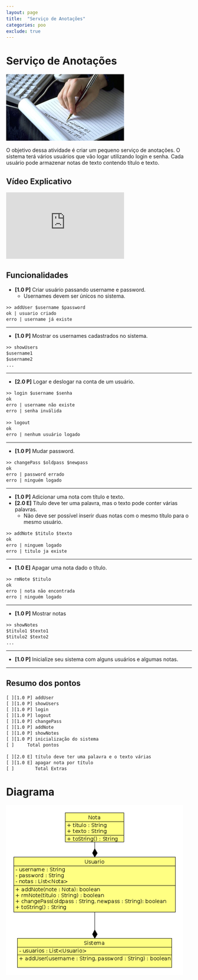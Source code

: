 ```yaml
---
layout: page
title:  "Serviço de Anotações"
categories: poo
exclude: true
---
```


# Serviço de Anotações

![](/pages/02_anotacoes/figura.png)

O objetivo dessa atividade é criar um pequeno serviço de anotações. O sistema
terá vários usuários que vão logar utilizando login e senha. Cada usuário pode
armazenar notas de texto contendo título e texto.

## Vídeo Explicativo

<iframe width="320" height="180" src="https://www.youtube.com/embed/ggOdp0Eh7fc" frameborder="0" allowfullscreen></iframe>

## Funcionalidades

- **[1.0 P]** Criar usuário passando username e password.
    - Usernames devem ser únicos no sistema.

```
>> addUser $username $password
ok | usuario criado
erro | username já existe
```
---

- **[1.0 P]** Mostrar os usernames cadastrados no sistema.

```
>> showUsers
$username1
$username2
...
```

----

- **[2.0 P]** Logar e deslogar na conta de um usuário.

```
>> login $username $senha
ok
erro | username não existe
erro | senha inválida

>> logout
ok
erro | nenhum usuário logado
```

---
- **[1.0 P]** Mudar password.

```
>> changePass $oldpass $newpass
ok
erro | password errado
erro | ninguém logado
```

---
- **[1.0 P]** Adicionar uma nota com título e texto.
- **[2.0 E]** Título deve ter uma palavra, mas o texto pode conter várias palavras.
    - Não deve ser possível inserir duas notas com o mesmo título para o mesmo usuário.

```
>> addNote $titulo $texto
ok
erro | ninguem logado
erro | titulo ja existe
```

---
- **[1.0 E]** Apagar uma nota dado o título.

```
>> rmNote $titulo
ok
erro | nota não encontrada
erro | ninguém logado
```

---
- **[1.0 P]** Mostrar notas

```
>> showNotes
$titulo1 $texto1
$titulo2 $texto2
...
```

---
- **[1.0 P]** Inicialize seu sistema com alguns usuários e algumas notas.

---

## Resumo dos pontos

```
[ ][1.0 P] addUser
[ ][1.0 P] showUsers
[ ][1.0 P] login
[ ][1.0 P] logout
[ ][1.0 P] changePass
[ ][1.0 P] addNote
[ ][1.0 P] showNotes
[ ][1.0 P] inicialização do sistema
[ ]     Total pontos

[ ][2.0 E] título deve ter uma palavra e o texto várias
[ ][1.0 E] apagar nota por título
[ ]        Total Extras
```

# Diagrama
![](/pages/02_anotacoes/diagrama.png)

